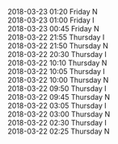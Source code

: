 2018-03-23 01:20 Friday  N  
2018-03-23 01:00 Friday  I  
2018-03-23 00:45 Friday  N  
2018-03-22 21:55 Thursday  I  
2018-03-22 21:50 Thursday  N  
2018-03-22 20:30 Thursday  I  
2018-03-22 10:10 Thursday  N  
2018-03-22 10:05 Thursday  I  
2018-03-22 10:00 Thursday  N  
2018-03-22 09:50 Thursday  I  
2018-03-22 09:45 Thursday  N  
2018-03-22 03:05 Thursday  I  
2018-03-22 03:00 Thursday  N  
2018-03-22 02:30 Thursday  I  
2018-03-22 02:25 Thursday  N  

